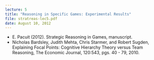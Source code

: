```yaml
---
lecture: 5
title: "Reasoning in Specific Games: Experimental Results"
file: stratreas-lec5.pdf
date: August 10, 2012
---
```


* E. Pacuit (2012). Strategic Reasoning in Games, manuscript.
* Nicholas Bardsley, Judith Mehta, Chris Starmer, and Robert Sugden, Explaining Focal Points: Cognitive Hierarchy Theory versus Team Reasoning, The Economic Journal, 120:543, pgs. 40 - 79, 2010.
